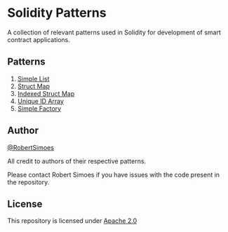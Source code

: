 # Solidity Patterns

A collection of relevant patterns used in Solidity for development of smart contract applications.

## Patterns

1. [Simple List](SimpleList/SimpleList.sol)
2. [Struct Map](StructMap/StructMap.sol)
3. [Indexed Struct Map](IndexedStructMap/IndexedStructMap.sol)
4. [Unique ID Array](UniqueIDArray/UniqueIDArray.sol)
5. [Simple Factory](SimpleFactory)


## Author

[@RobertSimoes](www.robertsimoes.com)

All credit to authors of their respective patterns. 

Please contact Robert Simoes if you have issues with the code present in the repository.

## License 

This repository is licensed under [Apache 2.0](https://www.apache.org/licenses/LICENSE-2.0)